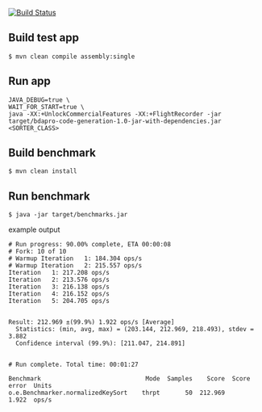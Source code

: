 [![Build Status](https://travis-ci.org/heytitle/flink-sorter-performance-evaluation.svg?branch=master)](https://travis-ci.org/heytitle/flink-sorter-performance-evaluation)

## Build test app
```
$ mvn clean compile assembly:single
```

## Run app
```
JAVA_DEBUG=true \
WAIT_FOR_START=true \
java -XX:+UnlockCommercialFeatures -XX:+FlightRecorder -jar target/bdapro-code-generation-1.0-jar-with-dependencies.jar <SORTER_CLASS>
```

## Build benchmark
```
$ mvn clean install
```

## Run benchmark
```
$ java -jar target/benchmarks.jar
```

example output
```
# Run progress: 90.00% complete, ETA 00:00:08
# Fork: 10 of 10
# Warmup Iteration   1: 184.304 ops/s
# Warmup Iteration   2: 215.557 ops/s
Iteration   1: 217.208 ops/s
Iteration   2: 213.576 ops/s
Iteration   3: 216.138 ops/s
Iteration   4: 216.152 ops/s
Iteration   5: 204.705 ops/s


Result: 212.969 ±(99.9%) 1.922 ops/s [Average]
  Statistics: (min, avg, max) = (203.144, 212.969, 218.493), stdev = 3.882
  Confidence interval (99.9%): [211.047, 214.891]


# Run complete. Total time: 00:01:27

Benchmark                             Mode  Samples    Score  Score error  Units
o.e.Benchmarker.normalizedKeySort    thrpt       50  212.969        1.922  ops/s
```
